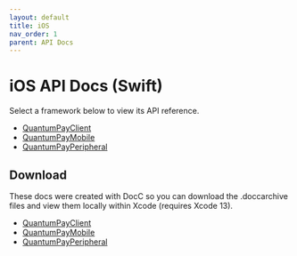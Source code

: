 ```yaml
---
layout: default
title: iOS
nav_order: 1
parent: API Docs
---
```


# iOS API Docs (Swift)
Select a framework below to view its API reference.

* [QuantumPayClient](https://quantumpayclient-ios.netlify.app)
* [QuantumPayMobile](https://quantumpaymobile-ios.netlify.app)
* [QuantumPayPeripheral](https://quantumpayperipheral-ios.netlify.app)

## Download
These docs were created with DocC so you can download the .doccarchive files and view them locally within Xcode (requires Xcode 13).

* [QuantumPayClient](https://github.com/InfinitePeripherals/QuantumPayClient-iOS/raw/master/QuantumPayClient.doccarchive.zip)
* [QuantumPayMobile](https://github.com/InfinitePeripherals/QuantumPayMobile-iOS/raw/master/QuantumPayMobile.doccarchive.zip)
* [QuantumPayPeripheral](https://github.com/InfinitePeripherals/QuantumPayPeripheral-iOS/raw/master/QuantumPayPeripheral.doccarchive.zip)